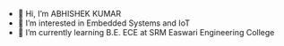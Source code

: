 - 👋 Hi, I’m ABHISHEK KUMAR
- 👀 I’m interested in Embedded Systems and IoT
- 🌱 I’m currently learning B.E. ECE at SRM Easwari Engineering College

<!---
ABHISHEKKUMAR6003/ABHISHEKKUMAR6003 is a ✨ special ✨ repository because its `README.md` (this file) appears on your GitHub profile.
You can click the Preview link to take a look at your changes.
--->
